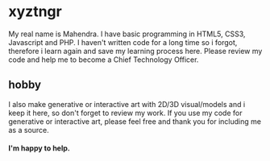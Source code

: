 # xyztngr
My real name is Mahendra. I have basic programming in HTML5, CSS3, Javascript and PHP.
I haven't written code for a long time so i forgot, therefore i learn again and save my learning process here.
Please review my code and help me to become a Chief Technology Officer.

## hobby
I also make generative or interactive art with 2D/3D visual/models and i keep it here, so don't forget to review my work.
If you use my code for generative or interactive art, please feel free and thank you for including me as a source.

#### I'm happy to help.

